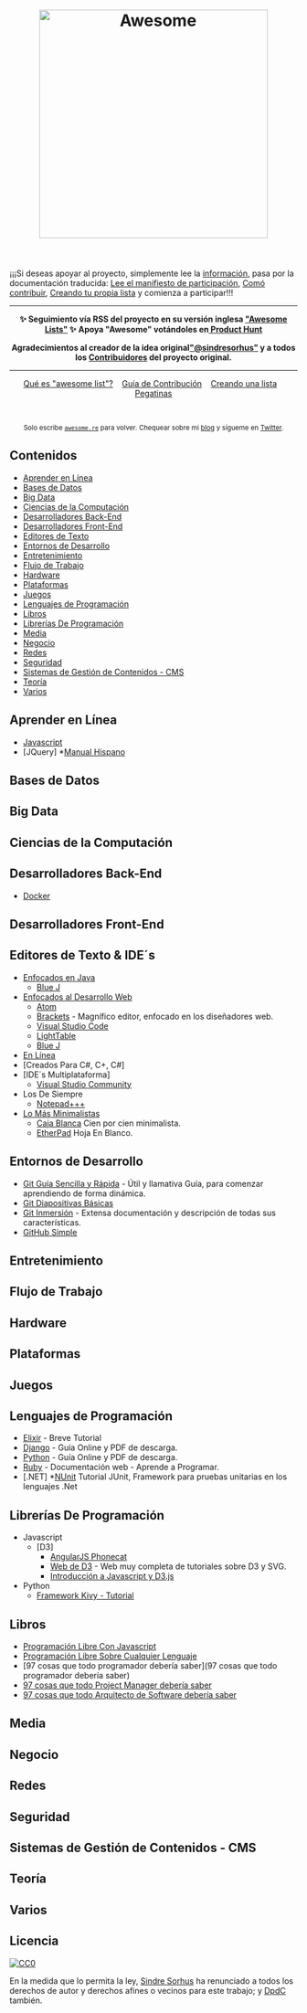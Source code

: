 <h1 align="center">
	<img width="400" src="https://cdn.rawgit.com/sindresorhus/awesome/master/media/logo.svg" alt="Awesome">
	<br>
	<br>
</h1>

¡¡¡Si deseas apoyar al proyecto, simplemente lee la [información](https://github.com/DpdC/awesome-in-spanish/blob/espanol-beta-1_0/main-information.md#inicio), pasa por la documentación traducida:  [Lee el manifiesto de participación](https://github.com/DpdC/awesome-in-spanish/blob/espanol-beta-1_0/awesome.md#el-manifiesto-awesome), [Comó contribuir](https://github.com/DpdC/awesome-in-spanish/blob/espanol-beta-1_0/contributing.md), [Creando tu propia lista](https://github.com/DpdC/awesome-in-spanish/blob/espanol-beta-1_0/create-list.md#crear-tu-propia-lista) y comienza a participar!!!

 
 ---
<p align="center">
	<b>✨ Seguimiento vía RSS del proyecto en su versión inglesa <a href="https://awesomeweekly.co">"Awesome Lists"</a> ✨</b>
	<b> Apoya "Awesome" votándoles en<a href="https://www.producthunt.com/posts/awesome-weekly"> Product Hunt</a></b>
</p>
 <p align="center">
<b>Agradecimientos al creador de la idea original<a href="https://github.com/sindresorhus/">"@sindresorhus"</a> y a todos los <a href="https://github.com/sindresorhus/awesome/graphs/contributors">Contribuidores</a>  del proyecto original.</b>

---

<p align="center">
	<a href="awesome.md">Qué es "awesome list"?</a>&nbsp;&nbsp;&nbsp;
	<a href="contributing.md">Guía de Contribución</a>&nbsp;&nbsp;&nbsp;
	<a href="create-list.md">Creando una lista</a>&nbsp;&nbsp;&nbsp;
	<a href="https://www.stickermule.com/marketplace/10034-awesome">Pegatinas</a>
</p>

<br>

<p align="center">
	<sub>Solo escribe <a href="https://awesome.re"><code>awesome.re</code></a> para volver. Chequear sobre mi <a href="https://blog.sindresorhus.com">blog</a> y sígueme en <a href="https://twitter.com/sindresorhus">Twitter</a>.</sub>
</p>


## Contenidos

- [Aprender en Línea](#aprender-en-línea)
- [Bases de Datos](#bases-de-datos)
- [Big Data](#big-data)
- [Ciencias de la Computación](#ciencias-de-la-computación)
- [Desarrolladores Back-End](#desarrolladores-back-end)
- [Desarrolladores Front-End](#desarrolladores-front-end)
- [Editores de Texto](#editores-de-texto)
- [Entornos de Desarrollo](#entornos-de-desarrollo)
- [Entretenimiento](#entretenimiento)
- [Flujo de Trabajo](#flujo-de-trabajo)
- [Hardware](#hardware)
- [Plataformas](#plataformas)
- [Juegos](#juegos)
- [Lenguajes de Programación](#lenguajes-de-programación)
- [Libros](#libros)
- [Librerías De Programación](#librerías-de-programación)
- [Media](#media)
- [Negocio](#negocio)
- [Redes](#redes)
- [Seguridad](#seguridad)
- [Sistemas de Gestión de Contenidos - CMS](#sistemas-de-gestión-de-contenidos-cms)
- [Teoría](#teoría)
- [Varios](#varios)


## Aprender en Línea

- [Javascript](https://github.com/DpdC/learn-javascript-spanish#aprendiendo-javascript-en-español---)
- [JQuery]
  *[Manual Hispano](http://mundosica.github.io/tutorial_hispano_jQuery/)

## Bases de Datos

## Big Data

## Ciencias de la Computación

## Desarrolladores Back-End
 * [Docker](https://github.com/brunocascio/docker-espanol#docker)

## Desarrolladores Front-End

## Editores de Texto & IDE´s

* [Enfocados en Java]()
  * [Blue J](https://bluej.org/)
* [Enfocados al Desarrollo Web]()
  * [Atom](https://atom.io/)
  * [Brackets](http://brackets.io/) - Magnífico editor, enfocado en los diseñadores web.
  * [Visual Studio Code](https://code.visualstudio.com/)
  * [LightTable](https://github.com/LightTable/LightTable)
  * [Blue J](https://bluej.org/)
* [En Línea](https://github.com/DpdC/editores-online#editores-en-línea--online--versión-web--)
* [Creados Para C#, C+, C#]
* [IDE´s Multiplataforma]
  * [Visual Studio Community](https://www.visualstudio.com/vs/community/)
* Los De Siempre
  * [Notepad+++](https://notepad-plus-plus.org/)
* [Lo Más Minimalistas]()
  * [Caja Blanca](https://write-box.appspot.com/) Cien por cien minimalista.
  * [EtherPad](https://yourpart.eu/) Hoja En Blanco. 

## Entornos de Desarrollo

* [Git Guía Sencilla y Rápida](http://rogerdudler.github.io/git-guide/index.es.html) - Útil y llamativa Guía, para comenzar aprendiendo de forma dinámica.
* [Git Diapositivas Básicas](https://github.com/StudentTechClubAsturias/TallerGitBasico/blob/master/slides.pdf)
* [Git Inmersión](http://esparta.github.io/gitimmersion-spanish/) - Extensa documentación y descripción de todas sus características.
* [GitHub Simple](https://github.com/MrOutis/GitHub-Simple)

## Entretenimiento

## Flujo de Trabajo

## Hardware

## Plataformas

## Juegos

## Lenguajes de Programación

* [Elixir](https://github.com/AlexMaguey/Elixir-Tutorial) - Breve Tutorial
* [Django](http://djangotutorial.readthedocs.io/es/1.8/) - Guía Online y PDF de descarga. 
* [Python](https://github.com/PyAr/tutorial) - Guía Online y PDF de descarga. 
* [Ruby](http://rubysur.org/aprende.a.programar/) - Documentación web - Aprende a Programar.
* [.NET]
  *[NUnit](https://github.com/marcel-valdez/tutorial_nunit#tutorial-de-nunit) Tutorial JUnit, Framework para pruebas unitarias en los lenguajes .Net

## Librerías De Programación

- Javascript
  * [D3]
    * [AngularJS Phonecat](https://github.com/miguelmaquino/phonecat-es)
    * [Web de D3](http://gcoch.github.io/D3-tutorial/) - Web muy completa de tutoriales sobre D3 y SVG.
    * [Introducción a Javascript y D3.js](https://github.com/palamago/intro-js-d3)
- Python
  * [Framework Kivy - Tutorial](https://github.com/erknrio/kivy-tutorial/wiki/Kivy-Interfaz-Grid)

## Libros

- [Programación Libre Con Javascript](https://github.com/vhf/free-programming-books/blob/master/free-programming-books-es.md#javascript)
- [Programación Libre Sobre Cualquier Lenguaje](https://github.com/vhf/free-programming-books/free-programming-books-es.md)
- [97 cosas que todo programador debería saber](97 cosas que todo programador debería saber)
- [97 cosas que todo Project Manager debería saber](https://github.com/esparta/97cosas)
- [97 cosas que todo Arquitecto de Software debería saber](https://github.com/esparta/97cosas)

## Media

## Negocio

## Redes

## Seguridad

## Sistemas de Gestión de Contenidos - CMS

## Teoría

## Varios


## Licencia

[![CC0](http://mirrors.creativecommons.org/presskit/buttons/88x31/svg/cc-zero.svg)](https://creativecommons.org/publicdomain/zero/1.0/)

En la medida que lo permita la ley, [Sindre Sorhus](http://sindresorhus.com) ha renunciado a todos los derechos de autor y derechos afines o vecinos para este trabajo; y [DpdC](http://pabloalvarezcorredera.com) también.
